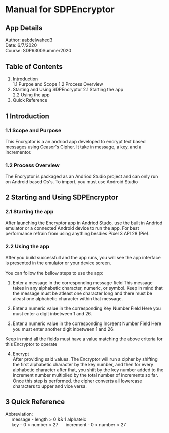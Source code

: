 # **Manual for SDPEncryptor**

## App Details

Author: aabdelwahed3  
Date: 6/7/2020  
Course: SDP6300Summer2020


## Table of Contents

1. Introduction  
1.1 Purpoe and Scope
1.2 Process Overview
2. Starting and Using SDPEncryptor 
2.1 Starting the app  
2.2 Using the app
3. Quick Reference

## 1 Introduction

### 1.1 Scope and Purpose

This Encryptor is a an andriod app developed to encrypt text based messages using Ceasor's Cipher. It take in message, a key, and a incrementor. 

### 1.2 Process Overview

The Encryptor is packaged as an Andriod Studio project and can only run on Android based Os's. To import, you must use Android Studio

## 2 Starting and Using SDPEncryptor

### 2.1 Starting the app

After launching the Encryptor app in Andriod Studo, use the built in Andriod emulator or a connected Android device to run the app.
For best performance refrain from using anything besdies Pixel 3 API 28 (Pie).

### 2.2 Using the app

After you build successfull and the app runs, you will see the app interface is presented in the emulator or your device screen.

You can follow the bellow steps to use the app:

1. Enter a message in the corresponding message field
This message takes in any alphabetic character, numeric, or symbol. Keep in mind that the message must be atleast one character long and there must be aleast one alphabetic character within that message.

2. Enter a numeric value in the corresponding Key Number Field
Here you must enter a digit inbetween 1 and 26.

3. Enter a numeric value in the corresponding Increent Number Field
Here you must enter another digit inbetween 1 and 26.

Keep in mind all the fields must have a value matching the above criteria for this Encryptor to operate

4. Encrypt  
After providing said values. The Encryptor will run a cipher by shifting the first alphabetic character by the key number, and then for every alphabetic character after that, you shift by the key number added to the increment number multiplied by the total number of increments so far. Once this step is performed. the cipher converts all lowercase characters to upper and vice versa.


## 3 Quick Reference

Abbreviation:  
&nbsp; &nbsp; &nbsp;message - length > 0 && 1 alphateic  
&nbsp; &nbsp; &nbsp;key - 0 < number < 27
&nbsp; &nbsp; &nbsp;increment - 0 < number < 27